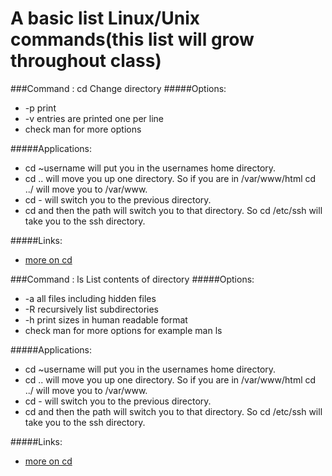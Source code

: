 A basic list Linux/Unix commands(this list will grow throughout class)
====

###Command : cd
Change directory
#####Options:
* -p print
* -v entries are printed one per line
* check man for more options

#####Applications:
* cd ~username will put you in the usernames home directory.
* cd .. will move you up one directory. So if you are in /var/www/html cd ../ will move you to /var/www.
* cd - will switch you to the previous directory.
* cd and then the path will switch you to that directory. So cd /etc/ssh will take you to the ssh directory.

#####Links:
* [more on cd](https://kb.iu.edu/d/afsk#cd)


###Command : ls
List contents of directory
#####Options:
* -a all files including hidden files
* -R recursively list subdirectories
* -h print sizes in human readable format
* check man for more options for example man ls

#####Applications:
* cd ~username will put you in the usernames home directory.
* cd .. will move you up one directory. So if you are in /var/www/html cd ../ will move you to /var/www.
* cd - will switch you to the previous directory.
* cd and then the path will switch you to that directory. So cd /etc/ssh will take you to the ssh directory.

#####Links:
* [more on cd](https://kb.iu.edu/d/afsk#cd)

